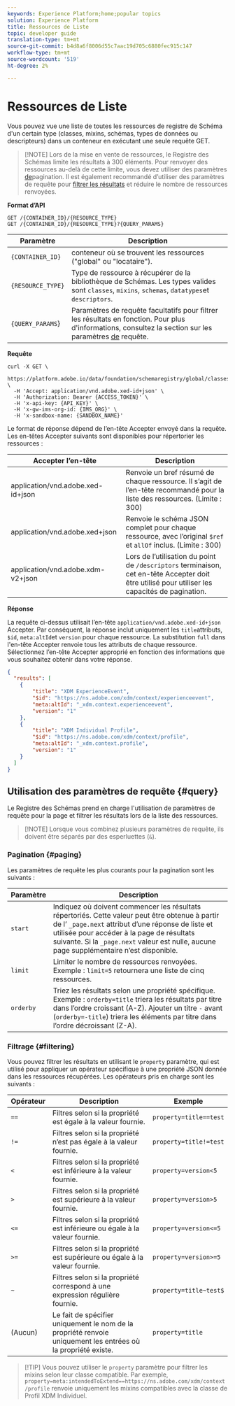 ```yaml
---
keywords: Experience Platform;home;popular topics
solution: Experience Platform
title: Ressources de Liste
topic: developer guide
translation-type: tm+mt
source-git-commit: b4d8a6f8006d55c7aac19d705c6880fec915c147
workflow-type: tm+mt
source-wordcount: '519'
ht-degree: 2%

---
```



# Ressources de Liste

Vous pouvez vue une liste de toutes les ressources de registre de Schéma d&#39;un certain type (classes, mixins, schémas, types de données ou descripteurs) dans un conteneur en exécutant une seule requête GET.

>[!NOTE] Lors de la mise en vente de ressources, le Registre des Schémas limite les résultats à 300 éléments. Pour renvoyer des ressources au-delà de cette limite, vous devez utiliser des paramètres [de](#paging)pagination. Il est également recommandé d’utiliser des paramètres de requête pour [filtrer les résultats](#filtering) et réduire le nombre de ressources renvoyées.

**Format d’API**

```http
GET /{CONTAINER_ID}/{RESOURCE_TYPE}
GET /{CONTAINER_ID}/{RESOURCE_TYPE}?{QUERY_PARAMS}
```

| Paramètre | Description |
| --- | --- |
| `{CONTAINER_ID}` | conteneur où se trouvent les ressources (&quot;global&quot; ou &quot;locataire&quot;). |
| `{RESOURCE_TYPE}` | Type de ressource à récupérer de la bibliothèque de Schémas. Les types valides sont `classes`, `mixins`, `schemas`, `datatypes`et `descriptors`. |
| `{QUERY_PARAMS`} | Paramètres de requête facultatifs pour filtrer les résultats en fonction. Pour plus d&#39;informations, consultez la section sur les paramètres [de](#query) requête. |

**Requête**

```SHELL
curl -X GET \
  https://platform.adobe.io/data/foundation/schemaregistry/global/classes&limit=2 \
  -H 'Accept: application/vnd.adobe.xed-id+json' \
  -H 'Authorization: Bearer {ACCESS_TOKEN}' \
  -H 'x-api-key: {API_KEY}' \
  -H 'x-gw-ims-org-id: {IMS_ORG}' \
  -H 'x-sandbox-name: {SANDBOX_NAME}'
```

Le format de réponse dépend de l’en-tête Accepter envoyé dans la requête. Les en-têtes Accepter suivants sont disponibles pour répertorier les ressources :

| Accepter l’en-tête | Description |
| ------- | ------------ |
| application/vnd.adobe.xed-id+json | Renvoie un bref résumé de chaque ressource. Il s’agit de l’en-tête recommandé pour la liste des ressources. (Limite : 300) |
| application/vnd.adobe.xed+json | Renvoie le schéma JSON complet pour chaque ressource, avec l’original `$ref` et `allOf` inclus. (Limite : 300) |
| application/vnd.adobe.xdm-v2+json | Lors de l’utilisation du point de `/descriptors` terminaison, cet en-tête Accepter doit être utilisé pour utiliser les capacités de pagination. |

**Réponse**

La requête ci-dessus utilisait l’en-tête `application/vnd.adobe.xed-id+json` Accepter. Par conséquent, la réponse inclut uniquement les `title`attributs, `$id`, `meta:altId`et `version` pour chaque ressource. La substitution `full` dans l&#39;en-tête Accepter renvoie tous les attributs de chaque ressource. Sélectionnez l’en-tête Accepter approprié en fonction des informations que vous souhaitez obtenir dans votre réponse.

```JSON
{
  "results": [
    {
        "title": "XDM ExperienceEvent",
        "$id": "https://ns.adobe.com/xdm/context/experienceevent",
        "meta:altId": "_xdm.context.experienceevent",
        "version": "1"
    },
    {
        "title": "XDM Individual Profile",
        "$id": "https://ns.adobe.com/xdm/context/profile",
        "meta:altId": "_xdm.context.profile",
        "version": "1"
    }
  ]
}
```

## Utilisation des paramètres de requête {#query}

Le Registre des Schémas prend en charge l&#39;utilisation de paramètres de requête pour la page et filtrer les résultats lors de la liste des ressources.

>[!NOTE] Lorsque vous combinez plusieurs paramètres de requête, ils doivent être séparés par des esperluettes (`&`).

### Pagination {#paging}

Les paramètres de requête les plus courants pour la pagination sont les suivants :

| Paramètre | Description |
| --- | --- |
| `start` | Indiquez où doivent commencer les résultats répertoriés. Cette valeur peut être obtenue à partir de l’ `_page.next` attribut d’une réponse de liste et utilisée pour accéder à la page de résultats suivante. Si la `_page.next` valeur est nulle, aucune page supplémentaire n’est disponible. |
| `limit` | Limiter le nombre de ressources renvoyées. Exemple : `limit=5` retournera une liste de cinq ressources. |
| `orderby` | Triez les résultats selon une propriété spécifique. Exemple : `orderby=title` triera les résultats par titre dans l’ordre croissant (A-Z). Ajouter un titre `-` avant (`orderby=-title`) triera les éléments par titre dans l’ordre décroissant (Z-A). |

### Filtrage {#filtering}

Vous pouvez filtrer les résultats en utilisant le `property` paramètre, qui est utilisé pour appliquer un opérateur spécifique à une propriété JSON donnée dans les ressources récupérées. Les opérateurs pris en charge sont les suivants :

| Opérateur | Description | Exemple |
| --- | --- | --- |
| `==` | Filtres selon si la propriété est égale à la valeur fournie. | `property=title==test` |
| `!=` | Filtres selon si la propriété n’est pas égale à la valeur fournie. | `property=title!=test` |
| `<` | Filtres selon si la propriété est inférieure à la valeur fournie. | `property=version<5` |
| `>` | Filtres selon si la propriété est supérieure à la valeur fournie. | `property=version>5` |
| `<=` | Filtres selon si la propriété est inférieure ou égale à la valeur fournie. | `property=version<=5` |
| `>=` | Filtres selon si la propriété est supérieure ou égale à la valeur fournie. | `property=version>=5` |
| `~` | Filtres selon si la propriété correspond à une expression régulière fournie. | `property=title~test$` |
| (Aucun) | Le fait de spécifier uniquement le nom de la propriété renvoie uniquement les entrées où la propriété existe. | `property=title` |

>[!TIP] Vous pouvez utiliser le `property` paramètre pour filtrer les mixins selon leur classe compatible. Par exemple, `property=meta:intendedToExtend==https://ns.adobe.com/xdm/context/profile` renvoie uniquement les mixins compatibles avec la classe de Profil XDM Individuel.

